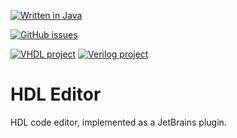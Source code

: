 [![Written in Java](https://img.shields.io/badge/language-java-b07219.svg)](https://en.wikipedia.org/wiki/Java_(programming_language))

[![GitHub issues](https://img.shields.io/github/issues/amnonya/hdleditor.svg)](https://github.com/amnonya/hdleditor/issues/)

[![VHDL project](https://img.shields.io/badge/VHDL-In%20progress-adb2cb.svg)](https://github.com/amnonya/hdleditor/projects/1)
[![Verilog project](https://img.shields.io/badge/Verilog-Not%20started-b2b7f8.svg)](https://en.wikipedia.org/wiki/Verilog)

# HDL Editor
HDL code editor, implemented as a JetBrains plugin.
